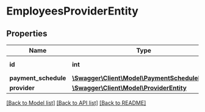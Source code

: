 # EmployeesProviderEntity

## Properties
Name | Type | Description | Notes
------------ | ------------- | ------------- | -------------
**id** | **int** | Employees Provider ID | 
**payment_schedule** | [**\Swagger\Client\Model\PaymentScheduleEntity**](PaymentScheduleEntity.md) |  | [optional] 
**provider** | [**\Swagger\Client\Model\ProviderEntity**](ProviderEntity.md) |  | [optional] 

[[Back to Model list]](../README.md#documentation-for-models) [[Back to API list]](../README.md#documentation-for-api-endpoints) [[Back to README]](../README.md)

